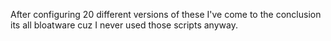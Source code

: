 After configuring 20 different versions of these I've come to the conclusion its all bloatware cuz I never used those scripts anyway. 
